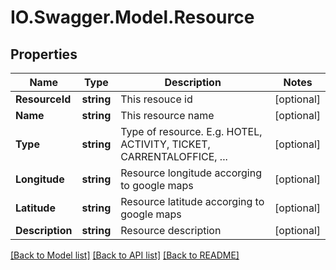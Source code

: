 # IO.Swagger.Model.Resource
## Properties

Name | Type | Description | Notes
------------ | ------------- | ------------- | -------------
**ResourceId** | **string** | This resouce id | [optional] 
**Name** | **string** | This resource name | [optional] 
**Type** | **string** | Type of resource. E.g. HOTEL, ACTIVITY, TICKET, CARRENTALOFFICE, ... | [optional] 
**Longitude** | **string** | Resource longitude accorging to google maps | [optional] 
**Latitude** | **string** | Resource latitude accorging to google maps | [optional] 
**Description** | **string** | Resource description | [optional] 

[[Back to Model list]](../README.md#documentation-for-models) [[Back to API list]](../README.md#documentation-for-api-endpoints) [[Back to README]](../README.md)

